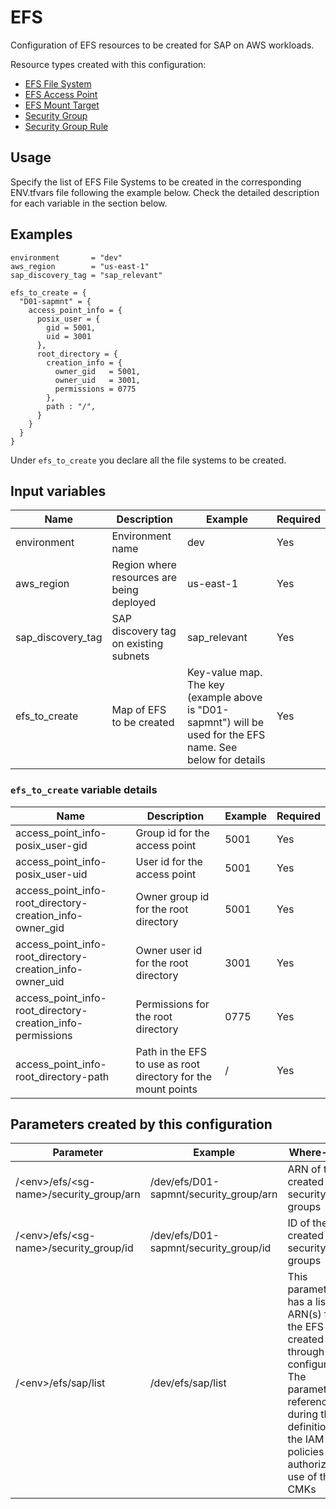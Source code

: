 # EFS

Configuration of EFS resources to be created for SAP on AWS workloads. 

Resource types created with this configuration:

* [EFS File System](https://registry.terraform.io/providers/hashicorp/aws/latest/docs/resources/efs_file_system)
* [EFS Access Point](https://registry.terraform.io/providers/hashicorp/aws/latest/docs/resources/efs_access_point)
* [EFS Mount Target](https://registry.terraform.io/providers/hashicorp/aws/latest/docs/resources/efs_mount_target)
* [Security Group](https://registry.terraform.io/providers/hashicorp/aws/latest/docs/resources/security_group.html)
* [Security Group Rule](https://registry.terraform.io/providers/hashicorp/aws/latest/docs/resources/security_group_rule)

## Usage

Specify the list of EFS File Systems to be created in the corresponding ENV.tfvars file following the example below. Check the detailed description for each variable in the section below.

## Examples

```hcl
environment       = "dev"
aws_region        = "us-east-1"
sap_discovery_tag = "sap_relevant"

efs_to_create = {
  "D01-sapmnt" = {
    access_point_info = {
      posix_user = {
        gid = 5001,
        uid = 3001
      },
      root_directory = {
        creation_info = {
          owner_gid   = 5001,
          owner_uid   = 3001,
          permissions = 0775
        },
        path : "/",
      }
    }
  }
}
```

Under ```efs_to_create``` you declare all the file systems to be created.

## Input variables

| Name | Description | Example | Required |
|------|-------------|--------|--------|
|environment|Environment name|dev|Yes
|aws_region|Region where resources are being deployed|us-east-1|Yes
|sap_discovery_tag|SAP discovery tag on existing subnets|sap_relevant|Yes
|efs_to_create|Map of EFS to be created|Key-value map. The key (example above is "D01-sapmnt") will be used for the EFS name. See below for details|Yes

### ```efs_to_create``` variable details
| Name | Description | Example | Required |
|------|-------------|--------|--------|
|access_point_info-posix_user-gid|Group id for the access point|5001|Yes
|access_point_info-posix_user-uid|User id for the access point|5001|Yes
|access_point_info-root_directory-creation_info-owner_gid|Owner group id for the root directory|5001|Yes
|access_point_info-root_directory-creation_info-owner_uid|Owner user id for the root directory|3001|Yes
|access_point_info-root_directory-creation_info-permissions|Permissions for the root directory|0775|Yes
|access_point_info-root_directory-path|Path in the EFS to use as root directory for the mount points|/|Yes

## Parameters created by this configuration

| Parameter | Example | Where-used |
|------|-------------|------------|
|/&lt;env&gt;/efs/&lt;sg-name&gt;/security_group/arn|/dev/efs/D01-sapmnt/security_group/arn|ARN of the created security groups
|/&lt;env&gt;/efs/&lt;sg-name&gt;/security_group/id|/dev/efs/D01-sapmnt/security_group/id|ID of the created security groups
|/&lt;env&gt;/efs/sap/list|/dev/efs/sap/list|This parameter has a list of ARN(s) for the EFS created through this configuration. The parameter is referenced during the definition of the IAM policies that authorize the use of the CMKs  |
